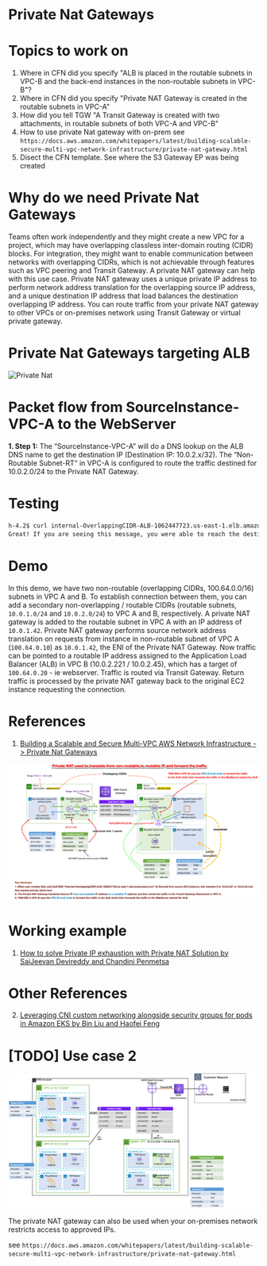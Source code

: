 <h1>Private Nat Gateways</h1>

# Topics to work on

1. Where in CFN did you specify "ALB is placed in the routable subnets in VPC-B and the back-end instances in the non-routable subnets in VPC-B"?
2. Where in CFN did you specify "Private NAT Gateway is created in the routable subnets in VPC-A"
3. How did you tell TGW "A Transit Gateway is created with two attachments, in routable subnets of both VPC-A and VPC-B"
4. How to use private Nat gateway with on-prem
see `https://docs.aws.amazon.com/whitepapers/latest/building-scalable-secure-multi-vpc-network-infrastructure/private-nat-gateway.html`
5. Disect the CFN template. See where the S3 Gateway EP was being created

# Why do we need Private Nat Gateways

Teams often work independently and they might create a new VPC for a project, which may have overlapping classless inter-domain routing (CIDR) blocks. For integration, they might want to enable communication between networks with overlapping CIDRs, which is not achievable through features such as VPC peering and Transit Gateway. A private NAT gateway can help with this use case. Private NAT gateway uses a unique private IP address to perform network address translation for the overlapping source IP address, and a unique destination IP address that load balances the destination overlapping IP address. You can route traffic from your private NAT gateway to other VPCs or on-premises network using Transit Gateway or virtual private gateway.

# Private Nat Gateways targeting ALB

<img src="./images/private-nat-1.jpeg" title="Private Nat" width="900"/>

# Packet flow from SourceInstance-VPC-A to the WebServer

**1. Step 1:** The “SourceInstance-VPC-A” will do a DNS lookup on the ALB DNS name to get the destination IP (Destination IP: 10.0.2.x/32). The “Non-Routable Subnet-RT“ in VPC-A is configured to route the traffic destined for 10.0.2.0/24 to the Private NAT Gateway.

# Testing

```bash
h-4.2$ curl internal-OverlappingCIDR-ALB-1062447723.us-east-1.elb.amazonaws.com
Great! If you are seeing this message, you were able to reach the destination website with overlapping IP address from the SourceInstance-VPC-A
```

# Demo

In this demo, we have two non-routable (overlapping CIDRs, 100.64.0.0/16) subnets in VPC A and B. To establish connection between them, you can add a secondary non-overlapping / routable CIDRs (routable subnets, `10.0.1.0/24` and `10.0.2.0/24`) to VPC A and B, respectively. A private NAT gateway is added to the routable subnet in VPC A with an IP address of `10.0.1.42`. Private NAT gateway performs source network address translation on requests from instance in non-routable subnet of VPC A (`100.64.0.10`) as `10.0.1.42`, the ENI of the Private NAT Gateway. Now traffic can be pointed to a routable IP address assigned to the Application Load Balancer (ALB) in VPC B (10.0.2.221 / 10.0.2.45), which has a target of `100.64.0.20` - ie webserver. Traffic is routed via Transit Gateway. Return traffic is processed by the private NAT gateway back to the original EC2 instance requesting the connection.


# References

1. [Building a Scalable and Secure Multi-VPC AWS Network Infrastructure -> Private Nat Gateways](https://docs.aws.amazon.com/whitepapers/latest/building-scalable-secure-multi-vpc-network-infrastructure/private-nat-gateway.html)

![alt text](images/example-setup-private-nat-gateway.png)

# Working example

1. [How to solve Private IP exhaustion with Private NAT Solution by SaiJeevan Devireddy and Chandini Penmetsa](https://aws.amazon.com/blogs/networking-and-content-delivery/how-to-solve-private-ip-exhaustion-with-private-nat-solution/)

# Other References

2. [Leveraging CNI custom networking alongside security groups for pods in Amazon EKS by Bin Liu and Haofei Feng](https://aws.amazon.com/blogs/containers/leveraging-cni-custom-networking-alongside-security-groups-for-pods-in-amazon-eks/)

# [TODO] Use case 2

<img src="./images/how-to-use-nat.png" title="how-to-use-nat.png" width="900"/>

The private NAT gateway can also be used when your on-premises network restricts access to approved IPs.

see `https://docs.aws.amazon.com/whitepapers/latest/building-scalable-secure-multi-vpc-network-infrastructure/private-nat-gateway.html`